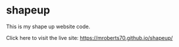 # shapeup
This is my shape up website code. 

Click here to visit the live site:
https://mroberts70.github.io/shapeup/



